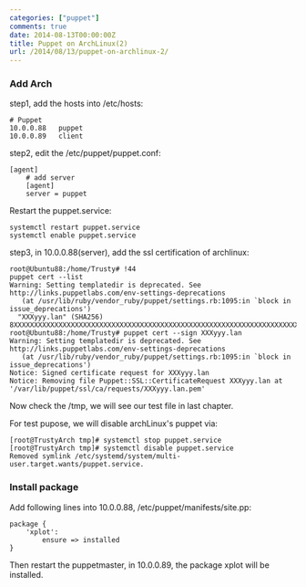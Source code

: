 ```yaml
---
categories: ["puppet"]
comments: true
date: 2014-08-13T00:00:00Z
title: Puppet on ArchLinux(2)
url: /2014/08/13/puppet-on-archlinux-2/
---
```


### Add Arch 
step1, add the hosts into /etc/hosts:   

```
# Puppet 
10.0.0.88	puppet
10.0.0.89	client

```
step2, edit the /etc/puppet/puppet.conf:     

```
[agent]
    # add server
    [agent]
    server = puppet

```
Restart the puppet.service:   

```
systemctl restart puppet.service
systemctl enable puppet.service

```
step3, in 10.0.0.88(server), add the ssl certification of archlinux:    

```
root@Ubuntu88:/home/Trusty# !44
puppet cert --list
Warning: Setting templatedir is deprecated. See http://links.puppetlabs.com/env-settings-deprecations
   (at /usr/lib/ruby/vendor_ruby/puppet/settings.rb:1095:in `block in issue_deprecations')
  "XXXyyy.lan" (SHA256) 8XXXXXXXXXXXXXXXXXXXXXXXXXXXXXXXXXXXXXXXXXXXXXXXXXXXXXXXXXXXXXXXXXXXXXX
root@Ubuntu88:/home/Trusty# puppet cert --sign XXXyyy.lan
Warning: Setting templatedir is deprecated. See http://links.puppetlabs.com/env-settings-deprecations
   (at /usr/lib/ruby/vendor_ruby/puppet/settings.rb:1095:in `block in issue_deprecations')
Notice: Signed certificate request for XXXyyy.lan
Notice: Removing file Puppet::SSL::CertificateRequest XXXyyy.lan at '/var/lib/puppet/ssl/ca/requests/XXXyyy.lan.pem'

```
Now check the /tmp, we will see our test file in last chapter.    

For test pupose, we will disable archLinux's puppet via:    

```
[root@TrustyArch tmp]# systemctl stop puppet.service
[root@TrustyArch tmp]# systemctl disable puppet.service
Removed symlink /etc/systemd/system/multi-user.target.wants/puppet.service.

```

### Install package
Add following lines into 10.0.0.88, /etc/puppet/manifests/site.pp:    

```
package {
    'xplot':
        ensure => installed
}

```
Then restart the puppetmaster, in 10.0.0.89, the package xplot will be installed.    
